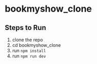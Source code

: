 # bookmyshow_clone

## Steps to Run
1. clone the repo
2. cd bookmyshow_clone
3. run `npm install`
4. run `npm run dev`


